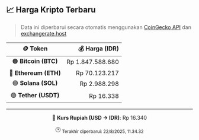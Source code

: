 

<!-- HARGA_KRIPTO -->
## 📈 Harga Kripto Terbaru

> Data ini diperbarui secara otomatis menggunakan [CoinGecko API](https://www.coingecko.com/) dan [exchangerate.host](https://exchangerate.host/)

<div align="center">

| 🪙 Token | 💰 Harga (IDR) |
|:------:|---------------:|
| 🟠 **Bitcoin (BTC)**   | Rp 1.847.588.680 |
| 🔵 **Ethereum (ETH)**  | Rp 70.123.217 |
| 🟣 **Solana (SOL)**    | Rp 2.988.298 |
| 🟢 **Tether (USDT)**   | Rp 16.338 |

---

💱 **Kurs Rupiah (USD → IDR)**: Rp 16.340

🕒 <sub>Terakhir diperbarui: 22/8/2025, 11.34.32</sub>

</div>
<!-- /HARGA_KRIPTO -->